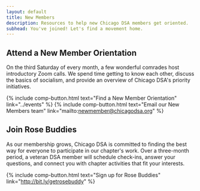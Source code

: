 ```yaml
---
layout: default
title: New Members
description: Resources to help new Chicago DSA members get oriented.
subhead: You've joined! Let's find a movement home.
---
```


## Attend a New Member Orientation

On the third Saturday of every month, a few wonderful comrades host introductory Zoom calls. We spend time getting to know each other, discuss the basics of socialism, and provide an overview of Chicago DSA's priority initiatives. 

{% include comp-button.html text="Find a New Member Orientation" link="../events" %}
{% include comp-button.html text="Email our New Members team" link="mailto:newmember@chicagodsa.org" %}

## Join Rose Buddies

As our membership grows, Chicago DSA is committed to finding the best way for everyone to participate in our chapter's work. Over a three-month period, a veteran DSA member will schedule check-ins, answer your questions, and connect you with chapter activities that fit your interests.

{% include comp-button.html text="Sign up for Rose Buddies" link="http://bit.ly/getrosebuddy" %}
